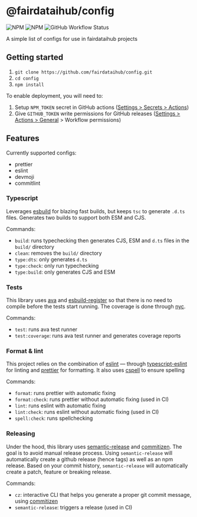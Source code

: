 # @fairdataihub/config

![NPM](https://img.shields.io/npm/l/@fairdataihub/config)
![NPM](https://img.shields.io/npm/v/@fairdataihub/config)
![GitHub Workflow Status](https://github.com/fairdataihub/config/actions/workflows/release.yml/badge.svg?branch=main)

A simple list of configs for use in fairdataihub projects

## Getting started

1. `git clone https://github.com/fairdataihub/config.git `
2. `cd config`
3. `npm install`

To enable deployment, you will need to:

1. Setup `NPM_TOKEN` secret in GitHub actions ([Settings > Secrets > Actions](https://github.com/fairdataihub/config/settings/secrets/actions))
2. Give `GITHUB_TOKEN` write permissions for GitHub releases ([Settings > Actions > General](https://github.com/fairdataihub/config/settings/actions) > Workflow permissions)

## Features

Currently supported configs:

- prettier
- eslint
- devmoji
- commitlint

### Typescript

Leverages [esbuild](https://github.com/evanw/esbuild) for blazing fast builds, but keeps `tsc` to generate `.d.ts` files.
Generates two builds to support both ESM and CJS.

Commands:

- `build`: runs typechecking then generates CJS, ESM and `d.ts` files in the `build/` directory
- `clean`: removes the `build/` directory
- `type:dts`: only generates `d.ts`
- `type:check`: only run typechecking
- `type:build`: only generates CJS and ESM

### Tests

This library uses [ava](https://github.com/avajs/ava) and [esbuild-register](https://github.com/egoist/esbuild-register) so that there is no need to compile before the tests start running. The coverage is done through [nyc](https://github.com/istanbuljs/nyc).

Commands:

- `test`: runs ava test runner
- `test:coverage`: runs ava test runner and generates coverage reports

### Format & lint

This project relies on the combination of [eslint](https://github.com/eslint/eslint) — through [typescript-eslint](https://github.com/typescript-eslint/typescript-eslint) for linting and [prettier](https://github.com/prettier/prettier) for formatting.
It also uses [cspell](https://github.com/streetsidesoftware/cspell) to ensure spelling

Commands:

- `format`: runs prettier with automatic fixing
- `format:check`: runs prettier without automatic fixing (used in CI)
- `lint`: runs eslint with automatic fixing
- `lint:check`: runs eslint without automatic fixing (used in CI)
- `spell:check`: runs spellchecking

### Releasing

Under the hood, this library uses [semantic-release](https://github.com/semantic-release/semantic-release) and [commitizen](https://github.com/commitizen/cz-cli).
The goal is to avoid manual release process. Using `semantic-release` will automatically create a github release (hence tags) as well as an npm release.
Based on your commit history, `semantic-release` will automatically create a patch, feature or breaking release.

Commands:

- `cz`: interactive CLI that helps you generate a proper git commit message, using [commitizen](https://github.com/commitizen/cz-cli)
- `semantic-release`: triggers a release (used in CI)
